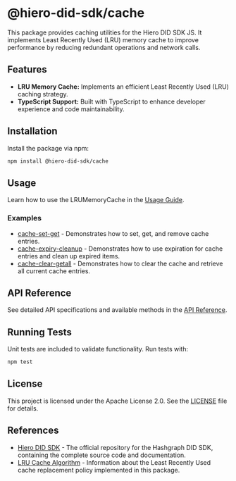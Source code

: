 # @hiero-did-sdk/cache

This package provides caching utilities for the Hiero DID SDK JS.
It implements Least Recently Used (LRU) memory cache to improve performance by reducing redundant operations and network calls.

## Features

- **LRU Memory Cache:** Implements an efficient Least Recently Used (LRU) caching strategy.
- **TypeScript Support:** Built with TypeScript to enhance developer experience and code maintainability.

## Installation

Install the package via npm:

```bash
npm install @hiero-did-sdk/cache
```

## Usage

Learn how to use the LRUMemoryCache in the [Usage Guide](https://hiero-ledger.github.io/hiero-did-sdk-js/documentation/latest/03-implementation/components/cache-guide.html).

### Examples

- [cache-set-get](../../examples/cache-set-get.ts) - Demonstrates how to set, get, and remove cache entries.
- [cache-expiry-cleanup](../../examples/cache-expiry-cleanup.ts) - Demonstrates how to use expiration for cache entries and clean up expired items.
- [cache-clear-getall](../../examples/cache-clear-getall.ts) - Demonstrates how to clear the cache and retrieve all current cache entries.

## API Reference

See detailed API specifications and available methods in the [API Reference](https://hiero-ledger.github.io/hiero-did-sdk-js/documentation/latest/03-implementation/components/cache-api.html).

## Running Tests

Unit tests are included to validate functionality. Run tests with:

```bash
npm test
```

## License

This project is licensed under the Apache License 2.0. See the [LICENSE](LICENSE) file for details.

## References

- [Hiero DID SDK](https://github.com/hiero-ledger/hiero-did-sdk-js) - The official repository for the Hashgraph DID SDK, containing the complete source code and documentation.
- [LRU Cache Algorithm](https://en.wikipedia.org/wiki/Cache_replacement_policies#Least_recently_used_(LRU)) - Information about the Least Recently Used cache replacement policy implemented in this package.
